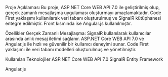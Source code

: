 Proje Açıklaması
Bu proje, ASP.NET Core WEB API 7.0 ile geliştirilmiş olup, gerçek zamanlı mesajlaşma uygulaması oluşturmayı amaçlamaktadır. Code First yaklaşımı kullanılarak veri tabanı oluşturulmuş ve SignalR kütüphanesi entegre edilmiştir.
Front kısmında ise Angular.js kullanılmıştır.

Özellikler
Gerçek Zamanlı Mesajlaşma: SignalR kullanılarak kullanıcılar arasında anlık mesaj iletimi sağlanır.
ASP.NET Core WEB API 7.0 ve Angular.js ile hızlı ve güvenilir bir kullanıcı deneyimi sunar.
Code First yaklaşımı ile veri tabanı modelleri oluşturulmuş ve yönetilmiştir.

Kullanılan Teknolojiler
ASP.NET Core WEB API 7.0
SignalR
Entity Framework

Angular.js
